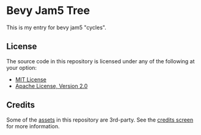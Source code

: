 # Bevy Jam5 Tree
This is my entry for bevy jam5 "cycles".

## License

The source code in this repository is licensed under any of the following at your option:

- [MIT License](./LICENSE-MIT.txt)
- [Apache License, Version 2.0](./LICENSE-Apache-2.0.txt)

## Credits

Some of the [assets](./assets) in this repository are 3rd-party. See the [credits screen](./src/screen/credits.rs) for more information.
